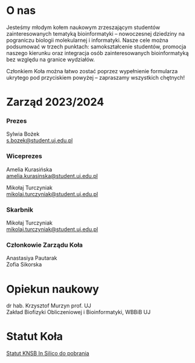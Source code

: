 # O nas
Jesteśmy młodym kołem naukowym zrzeszającym studentów zainteresowanych tematyką bioinformatyki – nowoczesnej dziedziny na pograniczu biologii molekularnej i informatyki. Nasze cele można podsumować w trzech punktach: samokształcenie studentów, promocja naszego kierunku oraz integracja osób zainteresowanych bioinformatyką bez względu na granice wydziałów.

Członkiem Koła można łatwo zostać poprzez wypełnienie formularza ukrytego pod przyciskiem powyżej – zapraszamy wszystkich chętnych!

# Zarząd 2023/2024

### Prezes

Sylwia Bożek <br>
s.bozek@student.uj.edu.pl

### Wiceprezes

Amelia Kurasińska <br>
amelia.kurasinska@student.uj.edu.pl

Mikołaj Turczyniak <br>
mikolaj.turczyniak@student.uj.edu.pl

### Skarbnik

Mikołaj Turczyniak <br>
mikolaj.turczyniak@student.uj.edu.pl

### Członkowie Zarządu Koła

Anastasiya Pautarak <br>
Zofia Sikorska <br>

# Opiekun naukowy
dr hab. Krzysztof Murzyn prof. UJ <br>
Zakład Biofizyki Obliczeniowej i Bioinformatyki, WBBiB UJ

# Statut Koła
[Statut KNSB In Silico do pobrania](["data/doc/Statut_KNSB_In_Silico.pdf"](https://github.com/In-Silico-UJ/In-Silico-UJ.github.io/blob/f84c7d114012f3e9b0ff039fb6271444150bd442/data/doc/Statut_KNSB_In_Silico.pdf))

